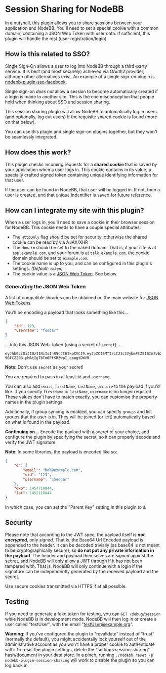 # Session Sharing for NodeBB

In a nutshell, this plugin allows you to share sessions between your application and NodeBB. You'll need to set a
special cookie with a common domain, containing a JSON Web Token with user data. If sufficient, this plugin will
handle the rest (user registration/login).

## How is this related to SSO?

Single Sign-On allows a user to log into NodeBB through a third-party service. It is best (and most securely)
achieved via OAuth2 provider, although other alternatives exist. An example of a single sign-on plugin is
[nodebb-plugin-sso-facebook](https://github.com/julianlam/nodebb-plugin-sso-facebook).

Single sign-on *does not* allow a session to become automatically created if a login is made to another site.
This is the one misconception that people hold when thinking about SSO and session sharing.


This session sharing plugin will allow NodeBB to automatically log in users (and optionally, log out users)
if the requisite shared cookie is found (more on that below).

You can use this plugin and single sign-on plugins together, but they won't be seamlessly integrated.

## How does this work?

This plugin checks incoming requests for a **shared cookie** that is saved by your application when a user
logs in. This cookie contains in its value, a specially crafted signed token containing unique identifying
information for that user.

If the user can be found in NodeBB, that user will be logged in. If not, then a user is created, and that
unique indentifier is saved for future reference.

## How can I integrate my site with this plugin?

When a user logs in, you'll need to save a cookie in their browser session for NodeBB. This cookie needs
to have a couple special attributes:

* The `HttpOnly` flag should be set for security, otherwise the shared cookie can be read by via AJAX/XHR
* The `domain` should be set to the naked domain. That is, if your site is at `app.example.com`, and your
forum is at `talk.example.com`, the cookie domain should be set to `example.com`.
* The cookie name is up to you, and can be configured in this plugin's settings. *(Default: `token`)*
* The cookie value is a [JSON Web Token](https://jwt.io/). See below.

### Generating the JSON Web Token

A list of compatible libraries can be obtained on the main website for [JSON Web Tokens](https://jwt.io/).

You'll be encoding a payload that looks something like this...

``` json
{
	"id": 123,
	"username": "foobar"
}
```

... into this JSON Web Token (using a secret of `secret`)...

```
eyJhbGciOiJIUzI1NiIsInR5cCI6IkpXVCJ9.eyJpZCI6MTIzLCJ1c2VybmFtZSI6ImZvb2JhciJ9.b45U-9GfCZ203-pMAtIgTbTm0PfKRZwpI_cpugtDWVM
```

**Note**: Don't use `secret` as your secret!

You are required to pass in at least `id` and `username`.

You can also add `email`, `firstName`, `lastName`, `picture` to the payload if you'd like. If you specify
`firstName` or `lastName`, `username` is no longer required. These values don't have to match exactly,
you can customise the property names in the plugin settings.

Additionally, if group syncing is enabled, you can specify `groups` and list groups that the user is in.
They will be joined (or left) automatically based on what is found in the payload.

**Continuing on...** Encode the payload with a secret of your choice, and configure the plugin by specifying the secret, so
it can properly decode and verify the JWT signature.

**Note**: In some libraries, the payload is encoded like so:

``` json
{
	"d": {
		"email": "bob@example.com",
		"uid": "123",
		"username": "cheddar"
	},
	"exp": 1454710044,
	"iat": 1452118044
}
```

In which case, you can set the "Parent Key" setting in this plugin to `d`.

## Security

Please note that according to the JWT spec, the payload itself is ***not encrypted***, only *signed*. That is,
the Base64 Url Encoded payload is appended to the header. It can be decoded trivially (as base64 is not meant
to be cryptographically secure), so **do not put any private information in the payload**. The header and
payload themselves are *signed* against the secret, and NodeBB will only allow a JWT through if it has not been
tampered with. That is, NodeBB will only continue with a login if the signature can be independently generated
by the received payload and the secret.

Use secure cookies transmitted via HTTPS if at all possible.

## Testing

If you need to generate a fake token for testing, you can `GET /debug/session` while NodeBB is in development
mode. NodeBB will then log in or create a user called "testUser", with the email "testUser@example.org".

**Warning**: If you've configured the plugin to "revalidate" instead of "trust" (normally the default), you
might accidentally lock yourself out of the administrative account as you won't have a proper cookie to
authenticate with. To reset the plugin settings, delete the "settings:session-sharing" hash/document in
your data store. In a pinch, running `./nodebb reset -p nodebb-plugin-session-sharing` will work to disable
the plugin so you can log back in.

